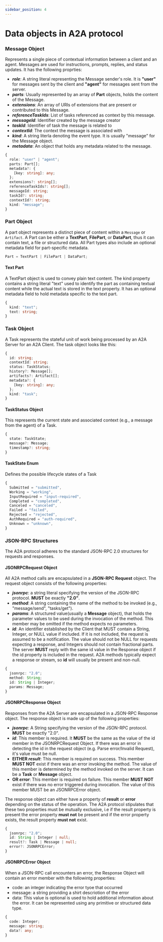 ```yaml
---
sidebar_position: 4
---
```


# Data objects in A2A protocol

### Message Object  
Represents a single piece of contextual information between a client and an agent. Messages are used for instructions, prompts, replies, and status updates. It has the following proprties:

* **_role_**: A string literal representing the Message sender's role. It is **"user"** for messages sent by the client and **"agent"** for messages sent from the server.
* **_parts_**: Usually represented by an array of **Part** objects, holds the content of the Message.
* **_extensions_**: An array of URIs of extensions that are present or contributed to this Message.
* **_referenceTaskIds_**: List of tasks referenced as context by this message.
* **_messageId_**: Identifier created by the message creator
* **_taskId_**: Identifier of task the message is related to
* **_contextId_**: The context the message is associated with
* **_kind_**: A string literla denoting the event type. It is usually "message" for the Message object.
* **_metadata_**: An object that holds any metadata related to the message.

```ts
{
  role: "user" | "agent";
  parts: Part[];
  metadata?: {
    [key: string]: any;
  };
  extensions?: string[];
  referenceTaskIds?: string[];
  messageId: string;
  taskId?: string;
  contextId?: string;
  kind: "message";
}
```

### Part Object  
A part object represents a distinct piece of content within a `Message` or `Artifact`. A Part can be either a **TextPart**, **FilePart**, or **DataPart**, thus it can contain text,  a file or structured data. All Part types also include an optional metadata field for part-specific metadata.

```ts
Part = TextPart | FilePart | DataPart;
```

#### Text Part  
A TextPart object is used to convey plain text content. The kind property contains a string literal "text" used to identify the part as containing textual content while the actual text is stored in the text property. It has an optional metadata field to hold metadata specific to the text part.

```ts
{
  kind: "text";
  text: string;
}
```


### Task Object  
A Task represents the stateful unit of work being processed by an A2A Server for an A2A Client. The task object looks like this:

```ts
{
  id: string;
  contextId: string;
  status: TaskStatus;
  history?: Message[];
  artifacts?: Artifact[];
  metadata?: {
    [key: string]: any;
  };
  kind: "task";
}
```

#### TaskStatus Object  
This represents the current state and associated context (e.g., a message from the agent) of a Task.

```ts
{
  state: TaskState;
  message?: Message;
  timestamp?: string;
}
```


#### TaskState Enum  
Defines the possible lifecycle states of a Task

```ts
{
  Submitted = "submitted",
  Working = "working",
  InputRequired = "input-required",
  Completed = "completed",
  Canceled = "canceled",
  Failed = "failed",
  Rejected = "rejected",
  AuthRequired = "auth-required",
  Unknown = "unknown",
}
```

### JSON-RPC Structures  
The A2A protocol adheres to the standard JSON-RPC 2.0 structures for requests and responses.  

#### JSONRPCRequest Object  
All A2A method calls are encapsulated in a **JSON-RPC Request** object. The request object consists of the following properties:

* **_jsonrpc_**: a string literal specifying the version of the JSON-RPC protocol. **MUST** be exactly **"2.0"**.
* **_method_**: A string containing the name of the method to be invoked (e.g., "message/send", "tasks/get").
* **_params_**: A structured value(usually a **Message** object), that holds the parameter values to be used during the invocation of the method. This member may be omitted if the method expects no parameters.
* **_id_**: An identifier established by the Client that MUST contain a String, Integer, or NULL value if included. If it is not included, the request is assumed to be a notification. The value should not be NULL for requests expecting a response, and Integers should not contain fractional parts. The server **MUST** reply with the same id value in the Response object if the id property is included in the request. A2A methods typically expect a response or stream, so **id** will usually be present and non-null.

```ts
{
  jsonrpc: "2.0"; 
  method: String; 
  id: String | Integer;
  params: Message;
}
```

#### JSONRPCResponse Object  
Responses from the A2A Server are encapsulated in a JSON-RPC Response object. The response object is made up of the following properties:

* **_jsonrpc_**: A String specifying the version of the JSON-RPC protocol. **MUST** be exactly "2.0".  
* **_id_**: This member is required. It **MUST** be the same as the value of the id member in the JSONRPCRequest Object. If there was an error in detecting the id in the request object (e.g. Parse error/Invalid Request), it's value must be null.
* **EITHER _result_**: This member is required on success. This member **MUST NOT** exist if there was an error invoking the method. The value of this member is determined by the method invoked on the server. It can be a **Task** or **Message** object.
* **OR _error_**: This member is required on failure. This member **MUST NOT** exist if there was no error triggered during invocation. The value of this member MUST be an JSONRPCError object.  

The response object can either have a property of **result** or **error** depending on the status of the operation. The A2A protocol stipulates that these two properties must be mutually exclusive, i.e if the result property is present the error property **must not** be present and if the error property exists, the result property **must not** exist.

```ts
{
  jsonrpc: "2.0"; 
  id: String | Integer | null;
  result?: Task | Message | null;
  error?: JSONRPCError;
}
```

#### JSONRPCError Object  
When a JSON-RPC call encounters an error, the Response Object will contain an error member with the followintg properties: 

* code: an integer indicating the error tyoe that occurred
* message: a string providing a shirt descriotion of the error
* data: This value is optional is used to hold additional information about the error. It can be represented using any primitive or structured data type.

```ts
{
  code: Integer;
  message: string;
  data?: any;
}
```

